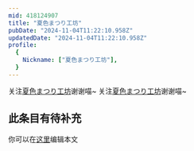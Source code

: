 ```yaml
---
mid: 418124907
title: "夏色まつり工坊"
pubDate: "2024-11-04T11:22:10.958Z"
updatedDate: "2024-11-04T11:22:10.958Z"
profile:
  {
    Nickname: ["夏色まつり工坊"],
  }
---
```


关注[夏色まつり工坊](https://space.bilibili.com/418124907)谢谢喵~ 关注[夏色まつり工坊](https://space.bilibili.com/418124907)谢谢喵~

## 此条目有待补充
你可以在[这里](https://github.com/Yuhanawa/VTuber.ICU-Content/edit/master/v/夏色まつり工坊/index.md)编辑本文

